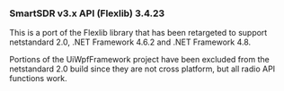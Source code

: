 ### SmartSDR v3.x API (Flexlib) 3.4.23

This is a port of the Flexlib library that has been retargeted to support netstandard 2.0, .NET Framework 4.6.2 and .NET Framework 4.8.

Portions of the UiWpfFramework project have been excluded from the netstandard 2.0 build since they are not cross platform, but all radio API functions work.